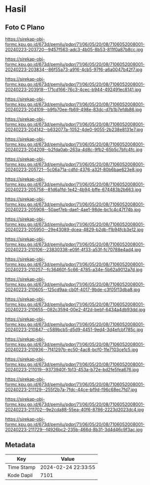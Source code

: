 # Hasil

## Foto C Plano

https://sirekap-obj-formc.kpu.go.id/673d/pemilu/pdpr/71/06/05/20/08/7106052008001-20240223-203720--9457f563-adc3-4b05-8b53-811f0a87b8cc.jpg

https://sirekap-obj-formc.kpu.go.id/673d/pemilu/pdpr/71/06/05/20/08/7106052008001-20240223-203834--86f55a73-a916-4cb5-97f6-a6a0047b42f7.jpg

https://sirekap-obj-formc.kpu.go.id/673d/pemilu/pdpr/71/06/05/20/08/7106052008001-20240223-203918--171cd166-76c3-4cec-b944-492491ec8141.jpg

https://sirekap-obj-formc.kpu.go.id/673d/pemilu/pdpr/71/06/05/20/08/7106052008001-20240223-204109--b9fb70ee-fb69-498e-83dc-d7b1b7efdb86.jpg

https://sirekap-obj-formc.kpu.go.id/673d/pemilu/pdpr/71/06/05/20/08/7106052008001-20240223-204142--b632077a-1052-4de0-9055-2b238e8131e7.jpg

https://sirekap-obj-formc.kpu.go.id/673d/pemilu/pdpr/71/06/05/20/08/7106052008001-20240223-204209--b2fda0ab-263a-4d8c-9fb2-65b5c7bfc4fc.jpg

https://sirekap-obj-formc.kpu.go.id/673d/pemilu/pdpr/71/06/05/20/08/7106052008001-20240223-205721--5c06a71a-cdfd-4376-a32f-80b6bae623e8.jpg

https://sirekap-obj-formc.kpu.go.id/673d/pemilu/pdpr/71/06/05/20/08/7106052008001-20240223-205758--81d6a1fd-1e42-4b94-bffe-674483b2b663.jpg

https://sirekap-obj-formc.kpu.go.id/673d/pemilu/pdpr/71/06/05/20/08/7106052008001-20240223-205908--50aef7eb-dae1-4ae1-98de-bc1c4c47f74b.jpg

https://sirekap-obj-formc.kpu.go.id/673d/pemilu/pdpr/71/06/05/20/08/7106052008001-20240223-205950--29e43089-dcea-4829-b2db-f1b94fcb3e12.jpg

https://sirekap-obj-formc.kpu.go.id/673d/pemilu/pdpr/71/06/05/20/08/7106052008001-20240223-210106--23830338-e09f-4f33-a53f-fc70788e4ad4.jpg

https://sirekap-obj-formc.kpu.go.id/673d/pemilu/pdpr/71/06/05/20/08/7106052008001-20240223-210257--fc36460f-5c66-4785-a34e-5b62a9012a7d.jpg

https://sirekap-obj-formc.kpu.go.id/673d/pemilu/pdpr/71/06/05/20/08/7106052008001-20240223-210605--125cd9aa-cb0f-4017-9bde-c3f05f13dba8.jpg

https://sirekap-obj-formc.kpu.go.id/673d/pemilu/pdpr/71/06/05/20/08/7106052008001-20240223-210655--082c3594-00e2-4f2d-bebf-6434a4db93dd.jpg

https://sirekap-obj-formc.kpu.go.id/673d/pemilu/pdpr/71/06/05/20/08/7106052008001-20240223-210847--c589bcb5-d5d9-4451-9ed4-3d4efcbf785c.jpg

https://sirekap-obj-formc.kpu.go.id/673d/pemilu/pdpr/71/06/05/20/08/7106052008001-20240223-210936--7f41297b-ec50-4ac8-bcf0-1fe7103ce1c5.jpg

https://sirekap-obj-formc.kpu.go.id/673d/pemilu/pdpr/71/06/05/20/08/7106052008001-20240223-211019--9373940f-1b13-453a-b72e-bd2fe5fea676.jpg

https://sirekap-obj-formc.kpu.go.id/673d/pemilu/pdpr/71/06/05/20/08/7106052008001-20240223-211129--255f2b7a-7fdc-44ce-bf9d-f96c68ec7fd7.jpg

https://sirekap-obj-formc.kpu.go.id/673d/pemilu/pdpr/71/06/05/20/08/7106052008001-20240223-211702--9e2cda88-55ea-40f6-8786-2223d2023dc4.jpg

https://sirekap-obj-formc.kpu.go.id/673d/pemilu/pdpr/71/06/05/20/08/7106052008001-20240223-211729--f4926bc2-235b-466d-8b31-3d4d46c9f3ac.jpg


## Metadata

| Key        | Value               |
| ---------- | ------------------- |
| Time Stamp | 2024-02-24 22:33:55 |
| Kode Dapil | 7101                |



